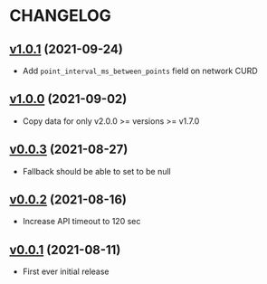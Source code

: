# CHANGELOG
## [v1.0.1](https://github.com/NubeIO/rubix-service/tree/v1.0.1) (2021-09-24)
- Add `point_interval_ms_between_points` field on network CURD

## [v1.0.0](https://github.com/NubeIO/rubix-service/tree/v1.0.0) (2021-09-02)
- Copy data for only v2.0.0 >= versions >= v1.7.0

## [v0.0.3](https://github.com/NubeIO/rubix-service/tree/v0.0.3) (2021-08-27)
- Fallback should be able to set to be null

## [v0.0.2](https://github.com/NubeIO/rubix-service/tree/v0.0.2) (2021-08-16)
- Increase API timeout to 120 sec

## [v0.0.1](https://github.com/NubeIO/rubix-service/tree/v0.0.1) (2021-08-11)
- First ever initial release
